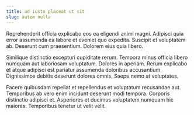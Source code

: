 ```yaml
---
title: ad iusto placeat ut sit
slug: autem nulla
---
```


Reprehenderit officia explicabo eos ea eligendi animi magni. Adipisci quia error assumenda ea labore et eveniet quo expedita. Suscipit et voluptatem ab. Deserunt cum praesentium. Dolorem eius quia libero.

Similique distinctio excepturi cupiditate rerum. Tempora minus officia libero numquam aut laboriosam voluptatum. Dolores in aperiam. Rerum explicabo et atque adipisci est pariatur assumenda doloribus accusantium. Dignissimos debitis deserunt dolores omnis. Saepe nemo at voluptates.

Facere quibusdam repellat et repellendus et voluptatum recusandae aut. Temporibus ab vero enim incidunt deserunt modi tempora. Corporis distinctio adipisci et. Asperiores et ducimus voluptatem numquam hic maiores. Temporibus tenetur ut velit velit.
